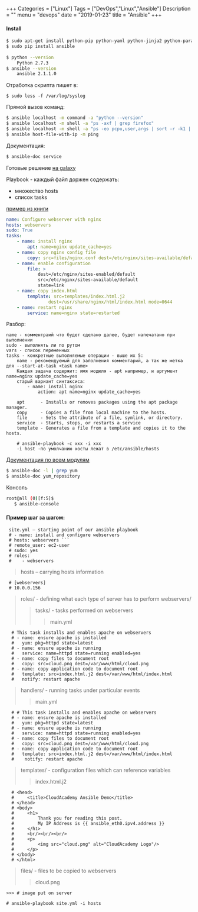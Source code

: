 +++
Categories = ["Linux"]
Tags = ["DevOps","Linux","Ansible"]
Description = ""
menu = "devops"
date = "2019-01-23"
title = "Ansible"
+++

#### Install
```bash
$ sudo apt-get install python-pip python-yaml python-jinja2 python-paramiko -y
$ sudo pip install ansible
	
$ python --version
	Python 2.7.3
$ ansible --version
	ansible 2.1.1.0
```

Отработка скрипта пишет в: 
``` 
$ sudo less -f /var/log/syslog	
```

Прямой вызов команд:
```bash
$ ansible localhost -m command -a "python --version"
$ ansible localhost -m shell -a "ps -axf | grep firefox"
$ ansible localhost -m shell -a "ps -eo pcpu,user,args | sort -r -k1 | head -n5"
$ ansible host-file-with-ip -m ping
```    

Документация: 
```bash
$ ansible-doc service  
```

Готовые решение [на galaxy](https://galaxy.ansible.com)

Playbook - каждый файл доржен содержать:
- множество hosts
- список tasks

[пример из книги](https://ipfs.io/ipfs/QmTJaLdhUW6jTdXGFoqv7wZe5KguBi5F2u4ihBdrUMVPhw)
```yaml
name: Configure webserver with nginx
hosts: webservers
sudo: True
tasks:
    - name: install nginx
        apt: name=nginx update_cache=yes
    - name: copy nginx config file
        copy: src=files/nginx.conf dest=/etc/nginx/sites-available/default
    - name: enable configuration
        file: >
            dest=/etc/nginx/sites-enabled/default
            src=/etc/nginx/sites-available/default
            state=link
    - name: copy index.html
        template: src=templates/index.html.j2
                dest=/usr/share/nginx/html/index.html mode=0644
    - name: restart nginx
        service: name=nginx state=restarted
```
Разбор:
```
name - комментраий что будет сделано далее, будет напечатано при выполнении
sudo - выполнять ли по рутом
vars - список переменных
tasks - конкретные выполняемые операции - выше их 5:
    name - рекомендуемый для заполнения комментарий, а так же метка для --start-at-task <task name>
    Каждая задача содержит: имя модюля - apt например, и аргумент name=nginx update_cache=yes
    старый вариант синтаксиса:
        - name: install nginx
            action: apt name=nginx update_cache=yes

    apt      - Installs or removes packages using the apt package manager.
    copy     - Copies a file from local machine to the hosts.
    file     - Sets the attribute of a file, symlink, or directory.
    service  - Starts, stops, or restarts a service	  
    template - Generates a file from a template and copies it to the hosts.

    # ansible-playbook -c xxx -i xxx 
    -i host -по умолчанию хосты лежат в /etc/ansible/hosts
```
[Документация по всем модулям](http://docs.ansible.com/ansible/modules_by_category.html)
```bash
$ ansible-doc -l | grep yum
$ ansible-doc yum_repository
```
Консоль 
```bash
root@all (0)[f:5]$ 
   $ ansible-console
```

#### Пример шаг за шагом:
>
```
 site.yml – starting point of our ansible playbook 
 # - name: install and configure webservers 
 # hosts: webservers ```
 # remote_user: ec2-user
 # sudo: yes
 # roles:
 #    - webservers
```

> hosts – carrying hosts information
```
 # [webservers]
 # 10.0.0.156
```    

> roles/ - defining what each type of server has to perform
> webservers/
>> tasks/ - tasks performed on webservers
>>> main.yml
```     
  # This task installs and enables apache on webservers
  # - name: ensure apache is installed
  #   yum: pkg=httpd state=latest
  # - name: ensure apache is running
  #   service: name=httpd state=running enabled=yes
  # - name: copy files to document root
  #   copy: src=cloud.png dest=/var/www/html/cloud.png
  # - name: copy application code to document root
  #   template: src=index.html.j2 dest=/var/www/html/index.html
  #   notify: restart apache			                     
```
> handlers/ - running tasks under particular events
>> main.yml
``` 
  # # This task installs and enables apache on webservers
  # - name: ensure apache is installed
  #   yum: pkg=httpd state=latest
  # - name: ensure apache is running
  #   service: name=httpd state=running enabled=yes
  # - name: copy files to document root
  #   copy: src=cloud.png dest=/var/www/html/cloud.png
  # - name: copy application code to document root
  #   template: src=index.html.j2 dest=/var/www/html/index.html
  #    notify: restart apache			                 
```
> templates/ - configuration files which can reference variables
>> index.html.j2
```
  # <head>
  #     <title>CloudAcademy Ansible Demo</title>
  # </head>
  # <body>
  #     <h1>
  #         Thank you for reading this post. 
  #         My IP Address is {{ ansible_eth0.ipv4.address }}
  #     </h1>
  #     <br/><br/><br/>
  #     <p>
  #         <img src="cloud.png" alt="CloudAcademy Logo"/>
  #     </p>
  # </body>
  # </html>
```
> files/ - files to be copied to webservers
>> cloud.png
```
>>> # image put on server
```

```
# ansible-playbook site.yml -i hosts  
```


